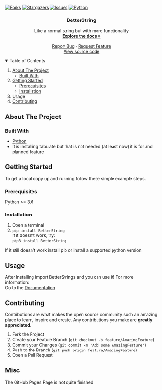 <!--
This Readme is from: https://github.com/othneildrew/Best-README-Template
*** Thanks for checking out the Best-README-Template. If you have a suggestion
*** that would make this better, please fork the repo and create a pull request
*** or simply open an issue with the tag "enhancement".
*** Thanks again! Now go create something AMAZING! :D
-->

<!--
<p align="center">

[![Forks][forks-shield]][forks-url]
[![Stargazers][stars-shield]][stars-url]
[![Issues][issues-shield]][issues-url]
[![Python][Python-shield]][Python-url]
</p>
-->
<div class="grid-container">
<div class="Header">
<p align="center">

<a href="https://github.com/DerSchinken/BetterString/network/members"><img src="https://img.shields.io/github/forks/DerSchinken/BetterString?style=for-the-badge" alt="Forks"></a>
<a href="https://github.com/DerSchinken/BetterString/stargazers"><img src="https://img.shields.io/github/stars/DerSchinken/BetterString?style=for-the-badge" alt="Stargazers"></a>
<a href="https://github.com/DerSchinken/BetterString/issues"><img src="https://img.shields.io/github/issues/DerSchinken/BetterString?style=for-the-badge" alt="Issues"></a>
<a href="https://python.org/"><img src="https://img.shields.io/badge/Python-%3E%3D3.8-informational?style=for-the-badge&amp;logo=appveyor" alt="Python"></a>
</p>

<!-- PROJECT SHIELDS -->
<!--
*** I'm using markdown "reference style" links for readability.
*** Reference links are enclosed in brackets [ ] instead of parentheses ( ).
*** See the bottom of this document for the declaration of the reference variables
*** for contributors-url, forks-url, etc. This is an optional, concise syntax you may use.
*** https://www.markdownguide.org/basic-syntax/#reference-style-links
-->

<!-- PROJECT LOGO -->

<p align="center">
  <h3 align="center">BetterString</h3>

  <p align="center">
    Like a normal string but with more functionality
    <br />
    <a href="https://github.com/DerSchinken/BetterString/blob/main/docs/README.md"><strong>Explore the docs »</strong></a>
    <br />
    <br />
    <a href="https://github.com/DerSchinken/BetterString/issues">Report Bug</a>
    ·
    <a href="https://github.com/DerSchinken/BetterString/issues">Request Feature</a>
    <br />
    <a href="https://github.com/DerSchinken/BetterString/">View source code</a>
  </p>
</p>



<!-- TABLE OF CONTENTS -->
<details open="open">
  <summary>Table of Contents</summary>
  <ol>
    <li>
      <a href="#about-the-project">About The Project</a>
      <ul>
        <li><a href="#built-with">Built With</a></li>
      </ul>
    </li>
    <li>
      <a href="#getting-started">Getting Started</a>
      <ul>
        <li><a href="#prerequisites">Prerequisites</a></li>
        <li><a href="#installation">Installation</a></li>
      </ul>
    </li>
    <li><a href="#usage">Usage</a></li>
    <li><a href="#contributing">Contributing</a></li>
  </ol>
</details>



<!-- ABOUT THE PROJECT -->
## About The Project


### Built With

* [Python](https://python.org/)     
* It is installing tabulate but that is not needed (at least now) it is for and planned feature    



<!-- GETTING STARTED -->
## Getting Started

To get a local copy up and running follow these simple example steps.

### Prerequisites
Python >= 3.6

### Installation
1. Open a terminal
2. `pip install BetterString`   
If it doesn't work, try:  
   `pip3 install BetterString`
   
If it still doesn't work install pip or install a supported python version

<!-- USAGE EXAMPLES -->
## Usage
After Installing import BetterStrings and you can use it! For more information:    
Go to the [Documentation](https://github.com/DerSchinken/BetterString/blob/main/docs/README.md)

<!-- CONTRIBUTING -->
## Contributing

Contributions are what makes the open source community such an amazing place to learn, inspire and create. Any contributions you make are **greatly appreciated**.

1. Fork the Project
2. Create your Feature Branch (`git checkout -b feature/AmazingFeature`)
3. Commit your Changes (`git commit -m 'Add some AmazingFeature'`)
4. Push to the Branch (`git push origin feature/AmazingFeature`)
5. Open a Pull Request


<!-- Misc -->
## Misc   
The GitHub Pages Page is not quite finished


<!-- MARKDOWN LINKS & IMAGES -->
<!-- https://www.markdownguide.org/basic-syntax/#reference-style-links -->
[forks-shield]: https://img.shields.io/github/forks/DerSchinken/BetterString?style=for-the-badge
[forks-url]: https://github.com/DerSchinken/BetterString/network/members
[stars-shield]: https://img.shields.io/github/stars/DerSchinken/BetterString?style=for-the-badge
[stars-url]: https://github.com/DerSchinken/BetterString/stargazers
[issues-shield]: https://img.shields.io/github/issues/DerSchinken/BetterString?style=for-the-badge
[issues-url]: https://github.com/DerSchinken/BetterString/issues
[python-shield]: https://img.shields.io/badge/Python-%3E%3D%203.7-blue?style=for-the-badge&logo=appveyor
[python-url]: https://python.org/
